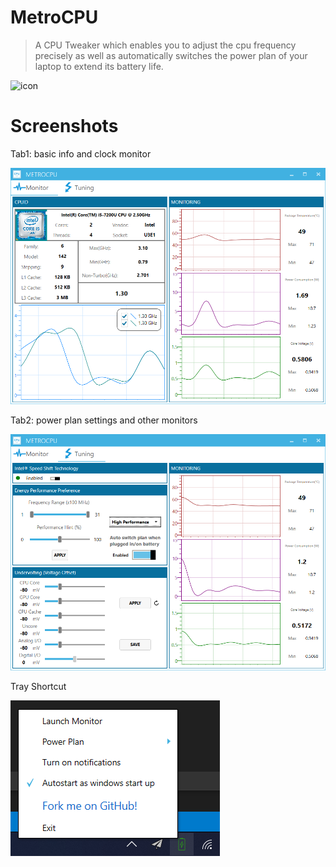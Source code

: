 # MetroCPU 
> A CPU Tweaker which enables you to adjust the cpu frequency precisely as well as automatically switches the power plan of your laptop to extend its battery life.

![icon](https://raw.githubusercontent.com/L1ttleFlyyy/MetroCPU/master/MetroCPU/CPU.ico)


# Screenshots
Tab1: basic info and clock monitor

![](screenshots/tab1.png)

Tab2: power plan settings and other monitors

![](screenshots/tab2.png)

Tray Shortcut

![](screenshots/tray_menu.png)